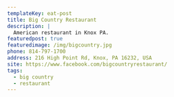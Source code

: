 ```yaml
---
templateKey: eat-post
title: Big Country Restaurant
description: |
  American restaurant in Knox PA. 
featuredpost: true
featuredimage: /img/bigcountry.jpg
phone: 814-797-1700
address: 216 High Point Rd, Knox, PA 16232, USA
site: https://www.facebook.com/bigcountryrestaurant/
tags:
  - big country
  - restaurant
---
```

